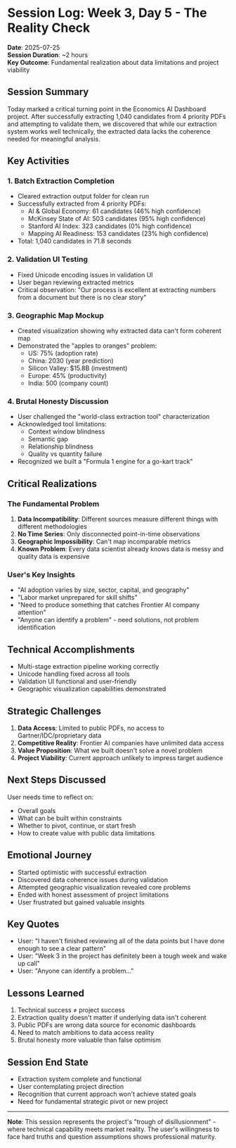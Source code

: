 # Session Log: Week 3, Day 5 - The Reality Check
**Date**: 2025-07-25  
**Session Duration**: ~2 hours  
**Key Outcome**: Fundamental realization about data limitations and project viability

## Session Summary
Today marked a critical turning point in the Economics AI Dashboard project. After successfully extracting 1,040 candidates from 4 priority PDFs and attempting to validate them, we discovered that while our extraction system works well technically, the extracted data lacks the coherence needed for meaningful analysis.

## Key Activities

### 1. Batch Extraction Completion
- Cleared extraction output folder for clean run
- Successfully extracted from 4 priority PDFs:
  - AI & Global Economy: 61 candidates (46% high confidence)
  - McKinsey State of AI: 503 candidates (95% high confidence)
  - Stanford AI Index: 323 candidates (0% high confidence)
  - Mapping AI Readiness: 153 candidates (23% high confidence)
- Total: 1,040 candidates in 71.8 seconds

### 2. Validation UI Testing
- Fixed Unicode encoding issues in validation UI
- User began reviewing extracted metrics
- Critical observation: "Our process is excellent at extracting numbers from a document but there is no clear story"

### 3. Geographic Map Mockup
- Created visualization showing why extracted data can't form coherent map
- Demonstrated the "apples to oranges" problem:
  - US: 75% (adoption rate)
  - China: 2030 (year prediction)
  - Silicon Valley: $15.8B (investment)
  - Europe: 45% (productivity)
  - India: 500 (company count)

### 4. Brutal Honesty Discussion
- User challenged the "world-class extraction tool" characterization
- Acknowledged tool limitations:
  - Context window blindness
  - Semantic gap
  - Relationship blindness
  - Quality vs quantity failure
- Recognized we built a "Formula 1 engine for a go-kart track"

## Critical Realizations

### The Fundamental Problem
1. **Data Incompatibility**: Different sources measure different things with different methodologies
2. **No Time Series**: Only disconnected point-in-time observations
3. **Geographic Impossibility**: Can't map incomparable metrics
4. **Known Problem**: Every data scientist already knows data is messy and quality data is expensive

### User's Key Insights
- "AI adoption varies by size, sector, capital, and geography"
- "Labor market unprepared for skill shifts"
- "Need to produce something that catches Frontier AI company attention"
- "Anyone can identify a problem" - need solutions, not problem identification

## Technical Accomplishments
- Multi-stage extraction pipeline working correctly
- Unicode handling fixed across all tools
- Validation UI functional and user-friendly
- Geographic visualization capabilities demonstrated

## Strategic Challenges
1. **Data Access**: Limited to public PDFs, no access to Gartner/IDC/proprietary data
2. **Competitive Reality**: Frontier AI companies have unlimited data access
3. **Value Proposition**: What we built doesn't solve a novel problem
4. **Project Viability**: Current approach unlikely to impress target audience

## Next Steps Discussed
User needs time to reflect on:
- Overall goals
- What can be built within constraints
- Whether to pivot, continue, or start fresh
- How to create value with public data limitations

## Emotional Journey
- Started optimistic with successful extraction
- Discovered data coherence issues during validation
- Attempted geographic visualization revealed core problems
- Ended with honest assessment of project limitations
- User frustrated but gained valuable insights

## Key Quotes
- User: "I haven't finished reviewing all of the data points but I have done enough to see a clear pattern"
- User: "Week 3 in the project has definitely been a tough week and wake up call"
- User: "Anyone can identify a problem..."

## Lessons Learned
1. Technical success ≠ project success
2. Extraction quality doesn't matter if underlying data isn't coherent
3. Public PDFs are wrong data source for economic dashboards
4. Need to match ambitions to data access reality
5. Brutal honesty more valuable than false optimism

## Session End State
- Extraction system complete and functional
- User contemplating project direction
- Recognition that current approach won't achieve stated goals
- Need for fundamental strategic pivot or new project

---
**Note**: This session represents the project's "trough of disillusionment" - where technical capability meets market reality. The user's willingness to face hard truths and question assumptions shows professional maturity.